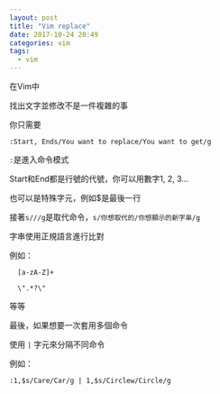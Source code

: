```yaml
---
layout: post
title: "Vim replace"
date: 2017-10-24 20:49
categories: vim
tags:
  - vim
---
```


在Vim中

找出文字並修改不是一件複雜的事



你只需要

`:Start, Ends/You want to replace/You want to get/g`

`:`是進入命令模式

Start和End都是行號的代號，你可以用數字1, 2, 3...

也可以是特殊字元，例如$是最後一行



接著`s///g`是取代命令，`s/你想取代的/你想顯示的新字串/g`

字串使用正規語言進行比對

例如：
```
  [a-zA-Z]+

  \".*?\"
```
等等



最後，如果想要一次套用多個命令

使用 `|` 字元來分隔不同命令

例如：

`:1,$s/Care/Car/g | 1,$s/Circlew/Circle/g`
